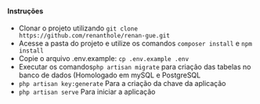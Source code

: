 <h4>Instruções</h4>

<ul>
    <li>Clonar o projeto utilizando <code>git clone https://github.com/renanthole/renan-gue.git</code></li>
    <li>Acesse a pasta do projeto e utilize os comandos <code>composer install</code> e <code>npm install</code></li>
    <li>Copie o arquivo .env.example: <code>cp .env.example .env</code></li>
    <li>Executar os comandos<code>php artisan migrate</code> para criação das tabelas no banco de dados (Homologado em mySQL e PostgreSQL</li>
    <li><code>php artisan key:generate</code> Para a criação da chave da aplicação</li>
    <li><code>php artisan serve</code> Para iniciar a aplicação</li>
</ul>